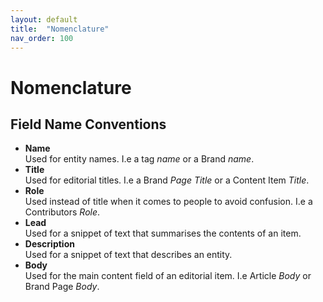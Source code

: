 ```yaml
---
layout: default
title:  "Nomenclature"
nav_order: 100
---
```


# Nomenclature

## Field Name Conventions

* **Name**  
  Used for entity names. I.e a tag *name* or a Brand *name*.
* **Title**  
  Used for editorial titles. I.e a Brand *Page Title* or a Content Item *Title*.
* **Role**  
  Used instead of title when it comes to people to avoid confusion. I.e a Contributors *Role*.
* **Lead**  
  Used for a snippet of text that summarises the contents of an item.
* **Description**  
  Used for a snippet of text that describes an entity.
* **Body**  
  Used for the main content field of an editorial item. I.e Article *Body* or Brand Page *Body*.
